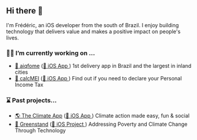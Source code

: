 ## Hi there 👋

I'm Frédéric, an iOS developer from the south of Brazil. I enjoy building technology that delivers value and makes a positive impact on people's lives.

### 👨‍💻  I’m currently working on ...

- [🍔  aiqfome](https://aiqfome.com) ([📱 iOS App ](https://apps.apple.com/br/app/aiqfome-delivery-de-tudo/id891143703?l=en-GB)) 1st delivery app in Brazil and the largest in inland cities
- [💸  calcMEI](https://calcmei.com.br) ([📱 iOS App ](https://apps.apple.com/br/app/calcmei/id6448071924?l=en-GB)) 
Find out if you need to declare your Personal Income Tax


### ⌛️  Past projects...
- [🌎  The Climate App](https://www.theclimateapp.earth) ([📱 iOS App ](https://apps.apple.com/gb/app/the-climate-app/id1609873329)) Climate action made easy, fun & social
- [🌳  Greenstand](https://www.greenstand.org) ([📱 iOS Project ](https://github.com/Greenstand/treetracker-ios)) Addressing Poverty and Climate Change Through Technology

<!--
- 🌱 I’m currently learning ...
- 👯 I’m looking to collaborate on ...
- 🤔 I’m looking for help with ...
- 💬 Ask me about ...
- 📫 How to reach me: ...
- 😄 Pronouns: ...
- ⚡ Fun fact: ...
-->
